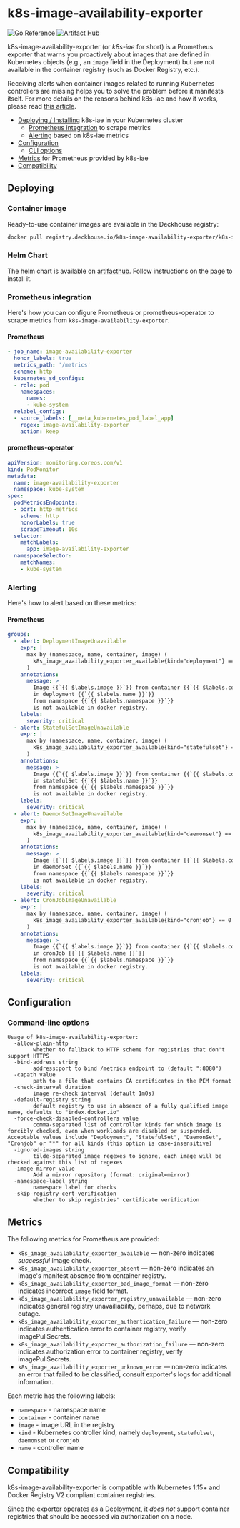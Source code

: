 # k8s-image-availability-exporter

[![Go Reference](https://pkg.go.dev/badge/github.com/flant/k8s-image-availability-exporter.svg)](https://pkg.go.dev/github.com/flant/k8s-image-availability-exporter)
[![Artifact Hub](https://img.shields.io/endpoint?url=https://artifacthub.io/badge/repository/k8s-image-availability-exporter)](https://artifacthub.io/packages/search?repo=k8s-image-availability-exporter)

k8s-image-availability-exporter (or *k8s-iae* for short) is a Prometheus exporter that warns you proactively about images that are defined in Kubernetes objects (e.g., an `image` field in the Deployment) but are not available in the container registry (such as Docker Registry, etc.).

Receiving alerts when container images related to running Kubernetes controllers are missing helps you to solve the problem before it manifests itself. For more details on the reasons behind k8s-iae and how it works, please read [this article](https://medium.com/flant-com/prometheus-exporter-to-check-kubernetes-images-availability-26c306c44c08).

* [Deploying / Installing](#deploying) k8s-iae in your Kubernetes cluster
  * [Prometheus integration](#prometheus-integration) to scrape metrics
  * [Alerting](#alerting) based on k8s-iae metrics
* [Configuration](#configuration)
  * [CLI options](#command-line-options)
* [Metrics](#metrics) for Prometheus provided by k8s-iae
* [Compatibility](#compatibility)

## Deploying

### Container image

Ready-to-use container images are available in the Deckhouse registry:

```bash
docker pull registry.deckhouse.io/k8s-image-availability-exporter/k8s-image-availability-exporter:latest
```

### Helm Chart

The helm chart is available on [artifacthub](https://artifacthub.io/packages/helm/k8s-image-availability-exporter/k8s-image-availability-exporter). Follow instructions on the page to install it.

### Prometheus integration

Here's how you can configure Prometheus or prometheus-operator to scrape metrics from `k8s-image-availability-exporter`.

#### Prometheus

```yaml
- job_name: image-availability-exporter
  honor_labels: true
  metrics_path: '/metrics'
  scheme: http
  kubernetes_sd_configs:
  - role: pod
    namespaces:
      names:
      - kube-system
  relabel_configs:
  - source_labels: [__meta_kubernetes_pod_label_app]
    regex: image-availability-exporter
    action: keep
```

#### prometheus-operator

```yaml
apiVersion: monitoring.coreos.com/v1
kind: PodMonitor
metadata:
  name: image-availability-exporter
  namespace: kube-system
spec:
  podMetricsEndpoints:
  - port: http-metrics
    scheme: http
    honorLabels: true
    scrapeTimeout: 10s
  selector:
    matchLabels:
      app: image-availability-exporter
  namespaceSelector:
    matchNames:
    - kube-system
```

### Alerting

Here's how to alert based on these metrics:

#### Prometheus

```yaml
groups:
  - alert: DeploymentImageUnavailable
    expr: |
      max by (namespace, name, container, image) (
        k8s_image_availability_exporter_available{kind="deployment"} == 0
      )
    annotations:
      message: >
        Image {{`{{ $labels.image }}`}} from container {{`{{ $labels.container }}`}}
        in deployment {{`{{ $labels.name }}`}}
        from namespace {{`{{ $labels.namespace }}`}}
        is not available in docker registry.
    labels:
      severity: critical
  - alert: StatefulSetImageUnavailable
    expr: |
      max by (namespace, name, container, image) (
        k8s_image_availability_exporter_available{kind="statefulset"} == 0
      )
    annotations:
      message: >
        Image {{`{{ $labels.image }}`}} from container {{`{{ $labels.container }}`}}
        in statefulSet {{`{{ $labels.name }}`}}
        from namespace {{`{{ $labels.namespace }}`}}
        is not available in docker registry.
    labels:
      severity: critical
  - alert: DaemonSetImageUnavailable
    expr: |
      max by (namespace, name, container, image) (
        k8s_image_availability_exporter_available{kind="daemonset"} == 0
      )
    annotations:
      message: >
        Image {{`{{ $labels.image }}`}} from container {{`{{ $labels.container }}`}}
        in daemonSet {{`{{ $labels.name }}`}}
        from namespace {{`{{ $labels.namespace }}`}}
        is not available in docker registry.
    labels:
      severity: critical
  - alert: CronJobImageUnavailable
    expr: |
      max by (namespace, name, container, image) (
        k8s_image_availability_exporter_available{kind="cronjob"} == 0
      )
    annotations:
      message: >
        Image {{`{{ $labels.image }}`}} from container {{`{{ $labels.container }}`}}
        in cronJob {{`{{ $labels.name }}`}}
        from namespace {{`{{ $labels.namespace }}`}}
        is not available in docker registry.
    labels:
      severity: critical
```

## Configuration

### Command-line options

```
Usage of k8s-image-availability-exporter:
  -allow-plain-http
    	whether to fallback to HTTP scheme for registries that don't support HTTPS
  -bind-address string
    	address:port to bind /metrics endpoint to (default ":8080")
  -capath value
    	path to a file that contains CA certificates in the PEM format
  -check-interval duration
    	image re-check interval (default 1m0s)
  -default-registry string
    	default registry to use in absence of a fully qualified image name, defaults to "index.docker.io"
  -force-check-disabled-controllers value
    	comma-separated list of controller kinds for which image is forcibly checked, even when workloads are disabled or suspended. Acceptable values include "Deployment", "StatefulSet", "DaemonSet", "Cronjob" or "*" for all kinds (this option is case-insensitive)
  -ignored-images string
    	tilde-separated image regexes to ignore, each image will be checked against this list of regexes
  -image-mirror value
    	Add a mirror repository (format: original=mirror)
  -namespace-label string
    	namespace label for checks
  -skip-registry-cert-verification
    	whether to skip registries' certificate verification
```

## Metrics

The following metrics for Prometheus are provided:

* `k8s_image_availability_exporter_available` — non-zero indicates *successful* image check.
* `k8s_image_availability_exporter_absent` — non-zero indicates an image's manifest absence from container registry.
* `k8s_image_availability_exporter_bad_image_format` — non-zero indicates incorrect `image` field format.
* `k8s_image_availability_exporter_registry_unavailable` — non-zero indicates general registry unavailiability, perhaps, due to network outage.
* `k8s_image_availability_exporter_authentication_failure` — non-zero indicates authentication error to container registry, verify imagePullSecrets.
* `k8s_image_availability_exporter_authorization_failure` — non-zero indicates authorization error to container registry, verify imagePullSecrets.
* `k8s_image_availability_exporter_unknown_error` — non-zero indicates an error that failed to be classified, consult exporter's logs for additional information.

Each metric has the following labels:

* `namespace` - namespace name
* `container` - container name
* `image` - image URL in the registry
* `kind` - Kubernetes controller kind, namely `deployment`, `statefulset`, `daemonset` or `cronjob`
* `name` - controller name

## Compatibility

k8s-image-availability-exporter is compatible with Kubernetes 1.15+ and Docker Registry V2 compliant container registries.

Since the exporter operates as a Deployment, it *does not* support container registries that should be accessed via authorization on a node.
